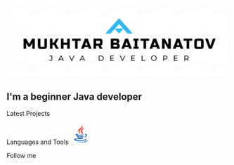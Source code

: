 [![Header](https://github.com/baimuhtar/baimuhtar/blob/main/assets/logo.png)](https://github.com/baimuhtar)

## I'm a beginner Java developer

Latest Projects

Languages and Tools
![Java](https://github.com/baimuhtar/baimuhtar/blob/main/icons/java.png)

Follow me